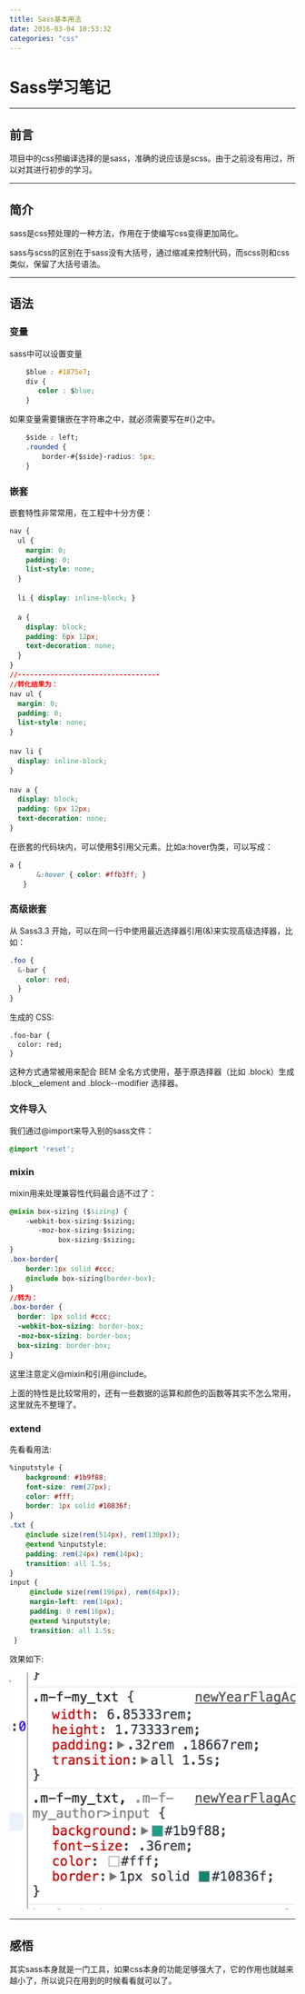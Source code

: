```yaml
---
title: Sass基本用法
date: 2016-03-04 10:53:32
categories: "css"
---
```

# Sass学习笔记



---

## **前言**

项目中的css预编译选择的是sass，准确的说应该是scss。由于之前没有用过，所以对其进行初步的学习。

---

## **简介**

sass是css预处理的一种方法，作用在于使编写css变得更加简化。

sass与scss的区别在于sass没有大括号，通过缩减来控制代码，而scss则和css类似，保留了大括号语法。

---

## **语法**

### **变量**

sass中可以设置变量
``` css
    $blue : #1875e7;　
    div {
       color : $blue;
    }
```
如果变量需要镶嵌在字符串之中，就必须需要写在#{}之中。
``` css
    $side : left;
    .rounded {
        border-#{$side}-radius: 5px;
    }
```

### **嵌套**
嵌套特性非常常用，在工程中十分方便：

``` css
nav {
  ul {
    margin: 0;
    padding: 0;
    list-style: none;
  }

  li { display: inline-block; }

  a {
    display: block;
    padding: 6px 12px;
    text-decoration: none;
  }
}
//-----------------------------------
//转化结果为：
nav ul {
  margin: 0;
  padding: 0;
  list-style: none;
}

nav li {
  display: inline-block;
}

nav a {
  display: block;
  padding: 6px 12px;
  text-decoration: none;
}
```
在嵌套的代码块内，可以使用$引用父元素。比如a:hover伪类，可以写成：
``` css
a {
　　　　&:hover { color: #ffb3ff; }
　　}
```

### **高级嵌套**

从 Sass3.3 开始，可以在同一行中使用最近选择器引用(&)来实现高级选择器，比如：
``` css
.foo {
  &-bar {
    color: red;
  }
}
```
生成的 CSS:
```
.foo-bar {
  color: red;
}
```
这种方式通常被用来配合 BEM 全名方式使用，基于原选择器（比如 .block）生成 .block__element and .block--modifier 选择器。


### **文件导入**

我们通过@import来导入别的sass文件：

``` css
@import 'reset';
```

### **mixin**

mixin用来处理兼容性代码最合适不过了：
``` css
@mixin box-sizing ($sizing) {
    -webkit-box-sizing:$sizing;     
       -moz-box-sizing:$sizing;
            box-sizing:$sizing;
}
.box-border{
    border:1px solid #ccc;
    @include box-sizing(border-box);
}
//转为：
.box-border {
  border: 1px solid #ccc;
  -webkit-box-sizing: border-box;
  -moz-box-sizing: border-box;
  box-sizing: border-box;
}
```

这里注意定义@mixin和引用@include。

上面的特性是比较常用的，还有一些数据的运算和颜色的函数等其实不怎么常用，这里就先不整理了。

### **extend**

先看看用法:
``` css
%inputstyle {
    background: #1b9f88;
    font-size: rem(27px);
    color: #fff;
    border: 1px solid #10836f;
}
.txt {
    @include size(rem(514px), rem(130px));
    @extend %inputstyle;
    padding: rem(24px) rem(14px);
    transition: all 1.5s;
}
input {
     @include size(rem(196px), rem(64px));
     margin-left: rem(14px);
     padding: 0 rem(16px);
     @extend %inputstyle;
     transition: all 1.5s;
 }  
```
效果如下: 
   
![img](Sass基本用法/1.png)

---

## **感悟**

其实sass本身就是一门工具，如果css本身的功能足够强大了，它的作用也就越来越小了，所以说只在用到的时候看看就可以了。

